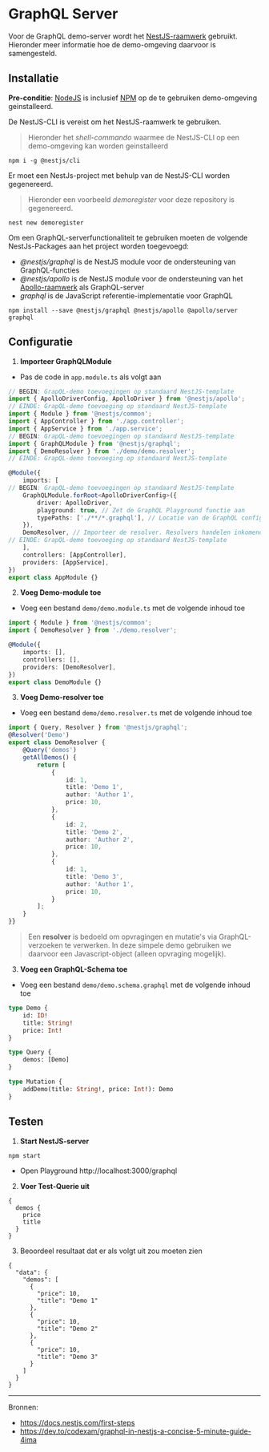 # GraphQL Server

Voor de GraphQL demo-server wordt het [NestJS-raamwerk](https://docs.nestjs.com) gebruikt. Hieronder meer informatie hoe de demo-omgeving daarvoor is samengesteld.

## Installatie

**Pre-conditie**: [NodeJS]() is inclusief [NPM]() op de te gebruiken demo-omgeving geinstalleerd.

De NestJS-CLI is vereist om het NestJS-raamwerk te gebruiken.
> Hieronder het *shell-commando* waarmee de NestJS-CLI op een demo-omgeving kan worden geinstalleerd

```
npm i -g @nestjs/cli
```

Er moet een NestJs-project met behulp van de NestJS-CLI worden gegenereerd.
> Hieronder een voorbeeld *demoregister* voor deze repository is gegenereerd.

```
nest new demoregister
```

Om een GraphQL-serverfunctionaliteit te gebruiken moeten de volgende NestJs-Packages aan het project worden toegevoegd:

- *@nestjs/graphql* is de NestJS module voor de ondersteuning van GraphQL-functies
- *@nestjs/apollo* is de NestJS module voor de ondersteuning van het [Apollo-raamwerk](https://www.apollographql.com/docs/apollo-server/getting-started) als GraphQL-server
- *graphql* is de JavaScript referentie-implementatie voor GraphQL

```
npm install --save @nestjs/graphql @nestjs/apollo @apollo/server graphql
```

## Configuratie

1. **Importeer GraphQLModule**

- Pas de code in `app.module.ts` als volgt aan
```ts
// BEGIN: GrapQL-demo toevoegingen op standaard NestJS-template
import { ApolloDriverConfig, ApolloDriver } from '@nestjs/apollo';
// EINDE: GrapQL-demo toevoeging op standaard NestJS-template
import { Module } from '@nestjs/common';
import { AppController } from './app.controller';
import { AppService } from './app.service';
// BEGIN: GrapQL-demo toevoegingen op standaard NestJS-template
import { GraphQLModule } from '@nestjs/graphql';
import { DemoResolver } from './demo/demo.resolver';
// EINDE: GrapQL-demo toevoeging op standaard NestJS-template

@Module({
    imports: [
// BEGIN: GrapQL-demo toevoegingen op standaard NestJS-template
    GraphQLModule.forRoot<ApolloDriverConfig>({
        driver: ApolloDriver,
        playground: true, // Zet de GraphQL Playground functie aan
        typePaths: ['./**/*.graphql'], // Locatie van de GraphQL configuratie-bestanden
    }),
    DemoResolver, // Importeer de resolver. Resolvers handelen inkomende verzoeken af
// EINDE: GrapQL-demo toevoeging op standaard NestJS-template
    ],
    controllers: [AppController],
    providers: [AppService],
})
export class AppModule {}
```

2. **Voeg Demo-module toe**
- Voeg een bestand `demo/demo.module.ts` met de volgende inhoud toe
```ts
import { Module } from '@nestjs/common';
import { DemoResolver } from './demo.resolver';

@Module({
    imports: [],
    controllers: [],
    providers: [DemoResolver],
})
export class DemoModule {}
```

3. **Voeg Demo-resolver toe**
- Voeg een bestand `demo/demo.resolver.ts` met de volgende inhoud toe
```ts
import { Query, Resolver } from '@nestjs/graphql';
@Resolver('Demo')
export class DemoResolver {
    @Query('demos')
    getAllDemos() {
        return [
            {
                id: 1,
                title: 'Demo 1',
                author: 'Author 1',
                price: 10,
            },
            {
                id: 2,
                title: 'Demo 2',
                author: 'Author 2',
                price: 10,
            },
            {
                id: 1,
                title: 'Demo 3',
                author: 'Author 1',
                price: 10,
            }
        ];
    }
}}
```

> Een **resolver** is bedoeld om opvragingen en mutatie's via GraphQL-verzoeken te verwerken. In deze simpele demo gebruiken we daarvoor een Javascript-object (alleen opvraging mogelijk).

3. **Voeg een GraphQL-Schema toe**
- Voeg een bestand `demo/demo.schema.graphql` met de volgende inhoud toe
```graphql
type Demo {
    id: ID!
    title: String!
    price: Int!
}

type Query {
    demos: [Demo]
}

type Mutation {
    addDemo(title: String!, price: Int!): Demo
}
```

## Testen

1. **Start NestJS-server**
```shell
npm start
```
- Open Playground http://localhost:3000/graphql
2. **Voer Test-Querie uit**
```
{
  demos {
    price
    title
  }
}
```
3. Beoordeel resultaat dat er als volgt uit zou moeten zien
```
{
  "data": {
    "demos": [
      {
        "price": 10,
        "title": "Demo 1"
      },
      {
        "price": 10,
        "title": "Demo 2"
      },
      {
        "price": 10,
        "title": "Demo 3"
      }
    ]
  }
}
```

---

Bronnen:

- https://docs.nestjs.com/first-steps
- https://dev.to/codexam/graphql-in-nestjs-a-concise-5-minute-guide-4ima
